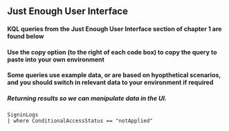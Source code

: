 ## Just Enough User Interface

#### KQL queries from the Just Enough User Interface section of chapter 1 are found below

#### Use the copy option (to the right of each code box) to copy the query to paste into your own environment

#### Some queries use example data, or are based on hyopthetical scenarios, and you should switch in relevant data to your environment if required


##### Returning results so we can manipulate data in the UI.
```KQL
SigninLogs
| where ConditionalAccessStatus == "notApplied"
```
